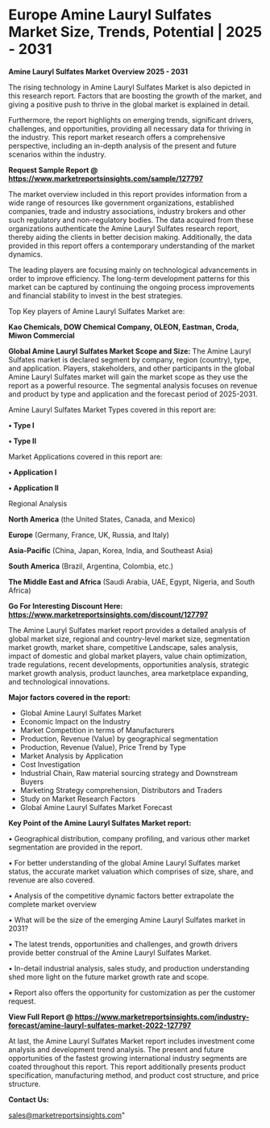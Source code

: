  # Europe Amine Lauryl Sulfates Market Size, Trends, Potential | 2025 - 2031

<Strong> Amine Lauryl Sulfates Market Overview 2025 - 2031</strong>

The rising technology in Amine Lauryl Sulfates Market is also depicted in this research report. Factors that are boosting the growth of the market, and giving a positive push to thrive in the global market is explained in detail.

Furthermore, the report highlights on emerging trends, significant drivers, challenges, and opportunities, providing all necessary data for thriving in the industry. This report market research offers a comprehensive perspective, including an in-depth analysis of the present and future scenarios within the industry.

<strong>Request Sample Report @ <a href=https://www.marketreportsinsights.com/sample/127797>https://www.marketreportsinsights.com/sample/127797</a></strong>

The market overview included in this report provides information from a wide range of resources like government organizations, established companies, trade and industry associations, industry brokers and other such regulatory and non-regulatory bodies. The data acquired from these organizations authenticate the Amine Lauryl Sulfates research report, thereby aiding the clients in better decision making. Additionally, the data provided in this report offers a contemporary understanding of the market dynamics.

The leading players are focusing mainly on technological advancements in order to improve efficiency. The long-term development patterns for this market can be captured by continuing the ongoing process improvements and financial stability to invest in the best strategies.

Top Key players of Amine Lauryl Sulfates Market are:

<strong>Kao Chemicals, DOW Chemical Company, OLEON, Eastman, Croda, Miwon Commercial</strong>

<strong><b>Global Amine Lauryl Sulfates Market Scope and Size:</b></strong>
The Amine Lauryl Sulfates market is declared segment by company, region (country), type, and application. Players, stakeholders, and other participants in the global Amine Lauryl Sulfates market will gain the market scope as they use the report as a powerful resource. The segmental analysis focuses on revenue and product by type and application and the forecast period of 2025-2031.

Amine Lauryl Sulfates Market Types covered in this report are:

<strong>• Type I

• Type II</strong>

Market Applications covered in this report are:

<strong>• Application I

• Application II</strong> 

Regional Analysis

<strong>North America</strong> (the United States, Canada, and Mexico)

<strong>Europe</strong> (Germany, France, UK, Russia, and Italy)

<strong>Asia-Pacific</strong> (China, Japan, Korea, India, and Southeast Asia)

<strong>South America</strong> (Brazil, Argentina, Colombia, etc.)

<strong>The Middle East and Africa</strong> (Saudi Arabia, UAE, Egypt, Nigeria, and South Africa)

<strong>Go For Interesting Discount Here: <a href=https://www.marketreportsinsights.com/discount/127797>https://www.marketreportsinsights.com/discount/127797</a></strong>

The Amine Lauryl Sulfates market report provides a detailed analysis of global market size, regional and country-level market size, segmentation market growth, market share, competitive Landscape, sales analysis, impact of domestic and global market players, value chain optimization, trade regulations, recent developments, opportunities analysis, strategic market growth analysis, product launches, area marketplace expanding, and technological innovations.

<strong><b>Major factors covered in the report:</b></strong>
<ul>
  <li>Global Amine Lauryl Sulfates Market </li>
  <li>Economic Impact on the Industry</li>
  <li>Market Competition in terms of Manufacturers</li>
  <li>Production, Revenue (Value) by geographical segmentation</li>
  <li>Production, Revenue (Value), Price Trend by Type</li>
  <li>Market Analysis by Application</li>
  <li>Cost Investigation</li>
  <li>Industrial Chain, Raw material sourcing strategy and Downstream Buyers</li>
  <li>Marketing Strategy comprehension, Distributors and Traders</li>
  <li>Study on Market Research Factors</li>
  <li>Global Amine Lauryl Sulfates Market Forecast</li>
</ul>

<strong><b>Key Point of the Amine Lauryl Sulfates Market report:</b></strong>

• Geographical distribution, company profiling, and various other market segmentation are provided in the report.

• For better understanding of the global Amine Lauryl Sulfates market status, the accurate market valuation which comprises of size, share, and revenue are also covered.

• Analysis of the competitive dynamic factors better extrapolate the complete market overview

• What will be the size of the emerging Amine Lauryl Sulfates market in 2031?

• The latest trends, opportunities and challenges, and growth drivers provide better construal of the Amine Lauryl Sulfates Market.

• In-detail industrial analysis, sales study, and production understanding shed more light on the future market growth rate and scope.

• Report also offers the opportunity for customization as per the customer request.

<strong><b>View Full Report @ <a href=https://www.marketreportsinsights.com/industry-forecast/amine-lauryl-sulfates-market-2022-127797>https://www.marketreportsinsights.com/industry-forecast/amine-lauryl-sulfates-market-2022-127797</a></b></strong>


At last, the Amine Lauryl Sulfates Market report includes investment come analysis and development trend analysis. The present and future opportunities of the fastest growing international industry segments are coated throughout this report. This report additionally presents product specification, manufacturing method, and product cost structure, and price structure.

<strong>Contact Us:</strong>

sales@marketreportsinsights.com"
